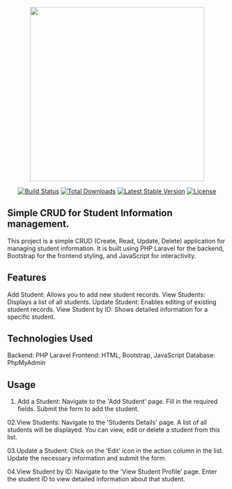 <p align="center"><a href="https://laravel.com" target="_blank"><img src="https://raw.githubusercontent.com/laravel/art/master/logo-lockup/5%20SVG/2%20CMYK/1%20Full%20Color/laravel-logolockup-cmyk-red.svg" width="400"></a></p>

<p align="center">
<a href="https://travis-ci.org/laravel/framework"><img src="https://travis-ci.org/laravel/framework.svg" alt="Build Status"></a>
<a href="https://packagist.org/packages/laravel/framework"><img src="https://img.shields.io/packagist/dt/laravel/framework" alt="Total Downloads"></a>
<a href="https://packagist.org/packages/laravel/framework"><img src="https://img.shields.io/packagist/v/laravel/framework" alt="Latest Stable Version"></a>
<a href="https://packagist.org/packages/laravel/framework"><img src="https://img.shields.io/packagist/l/laravel/framework" alt="License"></a>
</p>

## Simple CRUD for Student Information management.
This project is a simple CRUD (Create, Read, Update, Delete) application for managing student information. It is built using PHP Laravel for the backend, Bootstrap for the frontend styling, and JavaScript for interactivity.

## Features
Add Student: Allows you to add new student records.
View Students: Displays a list of all students.
Update Student: Enables editing of existing student records.
View Student by ID: Shows detailed information for a specific student.

## Technologies Used
Backend: PHP Laravel
Frontend: HTML, Bootstrap, JavaScript
Database: PhpMyAdmin

## Usage
01. Add a Student:
Navigate to the 'Add Student' page.
Fill in the required fields.
Submit the form to add the student.

02.View Students:
Navigate to the 'Students Details' page.
A list of all students will be displayed.
You can view, edit or delete a student from this list.

03.Update a Student:
Click on the 'Edit' icon in the action column in the list.
Update the necessary information and submit the form.

04.View Student by ID:
Navigate to the 'View Student Profile' page.
Enter the student ID to view detailed information about that student.


